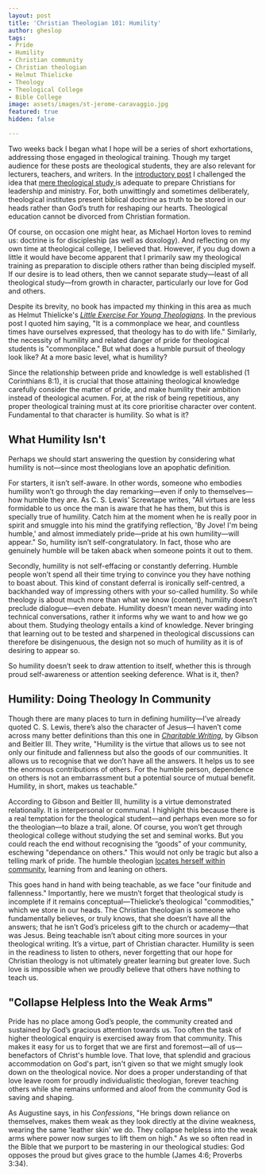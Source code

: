 ```yaml
---
layout: post
title: 'Christian Theologian 101: Humility'
author: gheslop
tags:
- Pride
- Humility
- Christian community
- Christian theologian
- Helmut Thielicke
- Theology
- Theological College
- Bible College
image: assets/images/st-jerome-caravaggio.jpg
featured: true
hidden: false

---
```

Two weeks back I began what I hope will be a series of short exhortations, addressing those engaged in theological training. Though my target audience for these posts are theological students, they are also relevant for lecturers, teachers, and writers. In the [introductory post](https://rekindle.co.za/content/2022-02-02-character-of-a-theologian "Pursue Character") I challenged the idea that [mere theological study ](https://rekindle.co.za/content/some-dangers-of-theological-study/ "Dangers of Theological Study")is adequate to prepare Christians for leadership and ministry. For, both unwittingly and sometimes deliberately, theological institutes present biblical doctrine as truth to be stored in our heads rather than God’s truth for reshaping our hearts. Theological education cannot be divorced from Christian formation.

Of course, on occasion one might hear, as Michael Horton loves to remind us: doctrine is for discipleship (as well as doxology). And reflecting on my own time at theological college, I believed that. However, if you dug down a little it would have become apparent that I primarily saw my theological training as preparation to disciple others rather than being discipled myself. If our desire is to lead others, then we cannot separate study—least of all theological study—from growth in character, particularly our love for God and others.

Despite its brevity, no book has impacted my thinking in this area as much as Helmut Thielicke's [_Little Exercise For Young Theologians_](http://pmoser.sites.luc.edu/thielickearchive/Thielicke%20Exercise-for-young-theologians%201962.pdf "Free PDF"). In the previous post I quoted him saying, "It is a commonplace we hear, and countless times have ourselves expressed, that theology has to do with life." Similarly, the necessity of humility and related danger of pride for theological students is "commonplace." But what does a humble pursuit of theology look like? At a more basic level, what is humility?

Since the relationship between pride and knowledge is well established (1 Corinthians 8:1), it is crucial that those attaining theological knowledge carefully consider the matter of pride, and make humility their ambition instead of theological acumen. For, at the risk of being repetitious, any proper theological training must at its core prioritise character over content. Fundamental to that character is humility. So what is it?

## What Humility Isn't

Perhaps we should start answering the question by considering what humility is not—since most theologians love an apophatic definition.

For starters, it isn’t self-aware. In other words, someone who embodies humility won’t go through the day remarking—even if only to themselves—how humble they are. As C. S. Lewis’ Screwtape writes, "All virtues are less formidable to us once the man is aware that he has them, but this is specially true of humility. Catch him at the moment when he is really poor in spirit and smuggle into his mind the gratifying reflection, 'By Jove! I'm being humble,' and almost immediately pride—pride at his own humility—will appear." So, humility isn’t self-congratulatory. In fact, those who are genuinely humble will be taken aback when someone points it out to them.

Secondly, humility is not self-effacing or constantly deferring. Humble people won’t spend all their time trying to convince you they have nothing to boast about. This kind of constant deferral is ironically self-centred, a backhanded way of impressing others with your so-called humility. So while theology is about much more than what we know (content), humility doesn’t preclude dialogue—even debate. Humility doesn’t mean never wading into technical conversations, rather it informs why we want to and how we go about them. Studying theology entails a kind of knowledge. Never bringing that learning out to be tested and sharpened in theological discussions can therefore be disingenuous, the design not so much of humility as it is of desiring to appear so.

So humility doesn’t seek to draw attention to itself, whether this is through proud self-awareness or attention seeking deference. What is it, then?

## Humility: Doing Theology In Community

Though there are many places to turn in defining humility—I’ve already quoted C. S. Lewis, there’s also the character of Jesus—I haven’t come across many better definitions than this one in [_Charitable Writing_](https://africa.thegospelcoalition.org/reviews/charitable-writing-is-about-character-not-style/ "TGCA Review: Charitable Writing"), by Gibson and Beitler III. They write, "Humility is the virtue that allows us to see not only our finitude and fallenness but also the goods of our communities. It allows us to recognise that we don’t have all the answers. It helps us to see the enormous contributions of others. For the humble person, dependence on others is not an embarrassment but a potential source of mutual benefit. Humility, in short, makes us teachable."

According to Gibson and Beitler III, humility is a virtue demonstrated relationally. It is interpersonal or communal. I highlight this because there is a real temptation for the theological student—and perhaps even more so for the theologian—to blaze a trail, alone. Of course, you won’t get through theological college without studying the set and seminal works. But you could reach the end without recognising the “goods” of your community, eschewing "dependance on others." This would not only be tragic but also a telling mark of pride. The humble theologian [locates herself within community](https://rekindle.co.za/content/2021-12-02-trinity "God's Threeness and Human Community"), learning from and leaning on others.

This goes hand in hand with being teachable, as we face "our finitude and fallenness." Importantly, here we mustn’t forget that theological study is incomplete if it remains conceptual—Thielicke’s theological "commodities," which we store in our heads. The Christian theologian is someone who fundamentally believes, or truly knows, that she doesn’t have all the answers; that he isn’t God’s priceless gift to the church or academy—that was Jesus. Being teachable isn’t about citing more sources in your theological writing. It’s a virtue, part of Christian character. Humility is seen in the readiness to listen to others, never forgetting that our hope for Christian theology is not ultimately greater learning but greater love. Such love is impossible when we proudly believe that others have nothing to teach us.

## "Collapse Helpless Into the Weak Arms"

Pride has no place among God’s people, the community created and sustained by God’s gracious attention towards us. Too often the task of higher theological enquiry is exercised away from that community. This makes it easy for us to forget that we are first and foremost—all of us—benefactors of Christ's humble love. That love, that splendid and gracious accommodation on God's part, isn't given so that we might smugly look down on the theological novice. Nor does a proper understanding of that love leave room for proudly individualistic theologian, forever teaching others while she remains unformed and aloof from the community God is saving and shaping.

As Augustine says, in his _Confessions_, "He brings down reliance on themselves, makes them weak as they look directly at the divine weakness, wearing the same 'leather skin' we do. They collapse helpless into the weak arms where power now surges to lift them on high." As we so often read in the Bible that we purport to be mastering in our theological studies: God opposes the proud but gives grace to the humble (James 4:6; Proverbs 3:34).